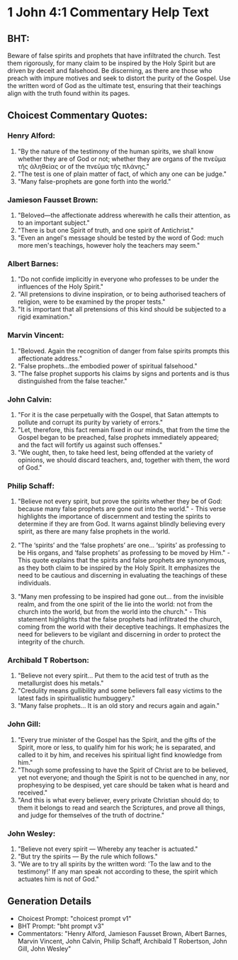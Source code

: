 # 1 John 4:1 Commentary Help Text

## BHT:
Beware of false spirits and prophets that have infiltrated the church. Test them rigorously, for many claim to be inspired by the Holy Spirit but are driven by deceit and falsehood. Be discerning, as there are those who preach with impure motives and seek to distort the purity of the Gospel. Use the written word of God as the ultimate test, ensuring that their teachings align with the truth found within its pages.

## Choicest Commentary Quotes:
### Henry Alford:
1. "By the nature of the testimony of the human spirits, we shall know whether they are of God or not; whether they are organs of the πνεῦμα τῆς ἀληθείας or of the πνεῦμα τῆς πλάνης." 
2. "The test is one of plain matter of fact, of which any one can be judge."
3. "Many false-prophets are gone forth into the world."

### Jamieson Fausset Brown:
1. "Beloved—the affectionate address wherewith he calls their attention, as to an important subject."
2. "There is but one Spirit of truth, and one spirit of Antichrist."
3. "Even an angel's message should be tested by the word of God: much more men's teachings, however holy the teachers may seem."

### Albert Barnes:
1. "Do not confide implicitly in everyone who professes to be under the influences of the Holy Spirit."
2. "All pretensions to divine inspiration, or to being authorised teachers of religion, were to be examined by the proper tests."
3. "It is important that all pretensions of this kind should be subjected to a rigid examination."

### Marvin Vincent:
1. "Beloved. Again the recognition of danger from false spirits prompts this affectionate address."
2. "False prophets...the embodied power of spiritual falsehood."
3. "The false prophet supports his claims by signs and portents and is thus distinguished from the false teacher."

### John Calvin:
1. "For it is the case perpetually with the Gospel, that Satan attempts to pollute and corrupt its purity by variety of errors."
2. "Let, therefore, this fact remain fixed in our minds, that from the time the Gospel began to be preached, false prophets immediately appeared; and the fact will fortify us against such offenses."
3. "We ought, then, to take heed lest, being offended at the variety of opinions, we should discard teachers, and, together with them, the word of God."

### Philip Schaff:
1. "Believe not every spirit, but prove the spirits whether they be of God: because many false prophets are gone out into the world." - This verse highlights the importance of discernment and testing the spirits to determine if they are from God. It warns against blindly believing every spirit, as there are many false prophets in the world.

2. "The ‘spirits’ and the ‘false prophets’ are one... ‘spirits’ as professing to be His organs, and ‘false prophets’ as professing to be moved by Him." - This quote explains that the spirits and false prophets are synonymous, as they both claim to be inspired by the Holy Spirit. It emphasizes the need to be cautious and discerning in evaluating the teachings of these individuals.

3. "Many men professing to be inspired had gone out... from the invisible realm, and from the one spirit of the lie into the world: not from the church into the world, but from the world into the church." - This statement highlights that the false prophets had infiltrated the church, coming from the world with their deceptive teachings. It emphasizes the need for believers to be vigilant and discerning in order to protect the integrity of the church.

### Archibald T Robertson:
1. "Believe not every spirit... Put them to the acid test of truth as the metallurgist does his metals." 
2. "Credulity means gullibility and some believers fall easy victims to the latest fads in spiritualistic humbuggery."
3. "Many false prophets... It is an old story and recurs again and again."

### John Gill:
1. "Every true minister of the Gospel has the Spirit, and the gifts of the Spirit, more or less, to qualify him for his work; he is separated, and called to it by him, and receives his spiritual light find knowledge from him."
2. "Though some professing to have the Spirit of Christ are to be believed, yet not everyone; and though the Spirit is not to be quenched in any, nor prophesying to be despised, yet care should be taken what is heard and received."
3. "And this is what every believer, every private Christian should do; to them it belongs to read and search the Scriptures, and prove all things, and judge for themselves of the truth of doctrine."

### John Wesley:
1. "Believe not every spirit — Whereby any teacher is actuated."
2. "But try the spirits — By the rule which follows."
3. "We are to try all spirits by the written word: 'To the law and to the testimony!' If any man speak not according to these, the spirit which actuates him is not of God."


## Generation Details
- Choicest Prompt: "choicest prompt v1"
- BHT Prompt: "bht prompt v3"
- Commentators: "Henry Alford, Jamieson Fausset Brown, Albert Barnes, Marvin Vincent, John Calvin, Philip Schaff, Archibald T Robertson, John Gill, John Wesley"

